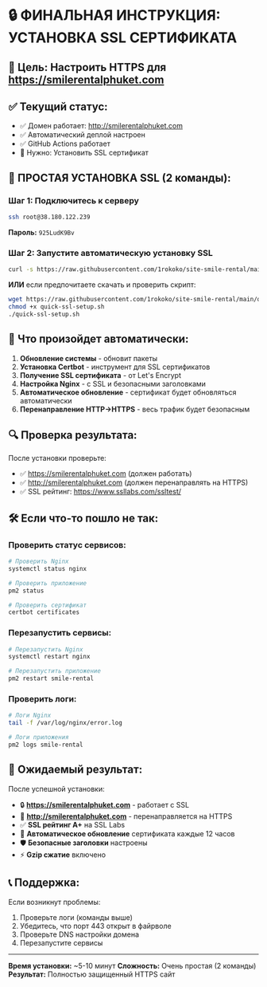# 🔒 ФИНАЛЬНАЯ ИНСТРУКЦИЯ: УСТАНОВКА SSL СЕРТИФИКАТА

## 🎯 Цель: Настроить HTTPS для https://smilerentalphuket.com

## ✅ Текущий статус:
- ✅ Домен работает: http://smilerentalphuket.com
- ✅ Автоматический деплой настроен
- ✅ GitHub Actions работает
- 🔄 Нужно: Установить SSL сертификат

## 🚀 ПРОСТАЯ УСТАНОВКА SSL (2 команды):

### Шаг 1: Подключитесь к серверу
```bash
ssh root@38.180.122.239
```
**Пароль:** `925LudK9Bv`

### Шаг 2: Запустите автоматическую установку SSL
```bash
curl -s https://raw.githubusercontent.com/1rokoko/site-smile-rental/main/quick-ssl-setup.sh | bash
```

**ИЛИ** если предпочитаете скачать и проверить скрипт:
```bash
wget https://raw.githubusercontent.com/1rokoko/site-smile-rental/main/quick-ssl-setup.sh
chmod +x quick-ssl-setup.sh
./quick-ssl-setup.sh
```

## 🎉 Что произойдет автоматически:

1. **Обновление системы** - обновит пакеты
2. **Установка Certbot** - инструмент для SSL сертификатов
3. **Получение SSL сертификата** - от Let's Encrypt
4. **Настройка Nginx** - с SSL и безопасными заголовками
5. **Автоматическое обновление** - сертификат будет обновляться автоматически
6. **Перенаправление HTTP→HTTPS** - весь трафик будет безопасным

## 🔍 Проверка результата:

После установки проверьте:
- ✅ https://smilerentalphuket.com (должен работать)
- ✅ http://smilerentalphuket.com (должен перенаправлять на HTTPS)
- ✅ SSL рейтинг: https://www.ssllabs.com/ssltest/

## 🛠️ Если что-то пошло не так:

### Проверить статус сервисов:
```bash
# Проверить Nginx
systemctl status nginx

# Проверить приложение
pm2 status

# Проверить сертификат
certbot certificates
```

### Перезапустить сервисы:
```bash
# Перезапустить Nginx
systemctl restart nginx

# Перезапустить приложение
pm2 restart smile-rental
```

### Проверить логи:
```bash
# Логи Nginx
tail -f /var/log/nginx/error.log

# Логи приложения
pm2 logs smile-rental
```

## 🎯 Ожидаемый результат:

После успешной установки:
- 🔒 **https://smilerentalphuket.com** - работает с SSL
- 🔄 **http://smilerentalphuket.com** - перенаправляется на HTTPS
- ✅ **SSL рейтинг A+** на SSL Labs
- 🔐 **Автоматическое обновление** сертификата каждые 12 часов
- 🛡️ **Безопасные заголовки** настроены
- ⚡ **Gzip сжатие** включено

## 📞 Поддержка:

Если возникнут проблемы:
1. Проверьте логи (команды выше)
2. Убедитесь, что порт 443 открыт в файрволе
3. Проверьте DNS настройки домена
4. Перезапустите сервисы

---

**Время установки:** ~5-10 минут
**Сложность:** Очень простая (2 команды)
**Результат:** Полностью защищенный HTTPS сайт
